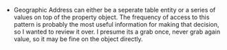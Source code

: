 
- Geographic Address can either be a seperate table entity or a series of values on top of the property object.  The frequency of access to this pattern is probably the most useful information for making that decision, so I wanted to review it over. I presume its a grab once, never grab again value, so it may be fine on the object directly.